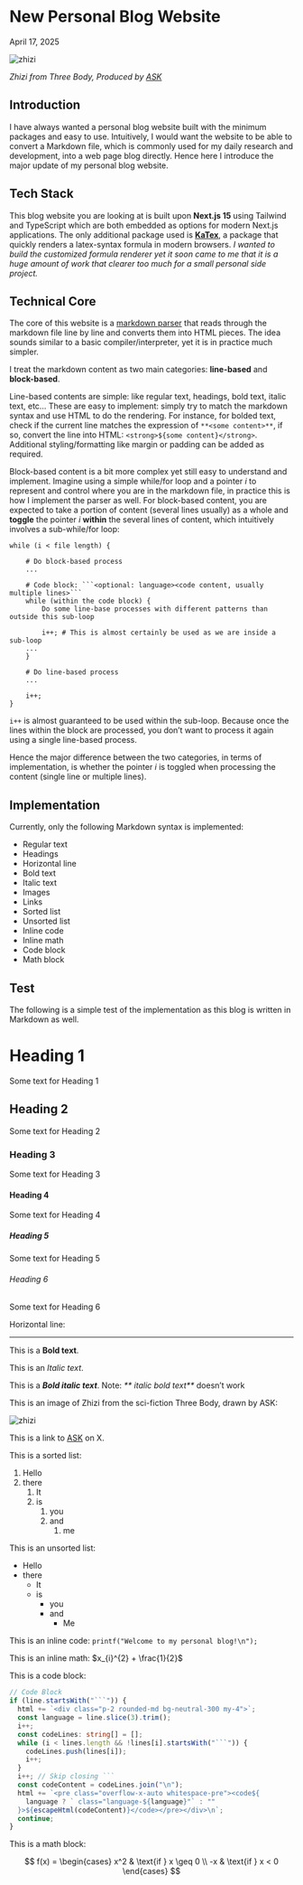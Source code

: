 # New Personal Blog Website

April 17, 2025

![zhizi](./zhizi.PNG)

_Zhizi from Three Body, Produced by [ASK](https://x.com/askziye)_

## Introduction

I have always wanted a personal blog website built with the minimum packages and easy to use. Intuitively, I would want the website to be able to convert a Markdown file, which is commonly used for my daily research and development, into a web page blog directly. Hence here I introduce the major update of my personal blog website.

## Tech Stack

This blog website you are looking at is built upon **Next.js 15** using Tailwind and TypeScript which are both embedded as options for modern Next.js applications. The only additional package used is **[KaTex](https://katex.org/)**, a package that quickly renders a latex-syntax formula in modern browsers. _I wanted to build the customized formula renderer yet it soon came to me that it is a huge amount of work that clearer too much for a small personal side project._

## Technical Core

The core of this website is a [markdown parser](https://github.com/DahaoTang/Blogs/blob/main/lib/markdownParser.ts) that reads through the markdown file line by line and converts them into HTML pieces. The idea sounds similar to a basic compiler/interpreter, yet it is in practice much simpler.

I treat the markdown content as two main categories: **line-based** and **block-based**.

Line-based contents are simple: like regular text, headings, bold text, italic text, etc… These are easy to implement: simply try to match the markdown syntax and use HTML to do the rendering. For instance, for bolded text, check if the current line matches the expression of `**<some content>**`, if so, convert the line into HTML: `<strong>${some content}</strong>`. Additional styling/formatting like margin or padding can be added as required.

Block-based content is a bit more complex yet still easy to understand and implement. Imagine using a simple while/for loop and a pointer $i$ to represent and control where you are in the markdown file, in practice this is how I implement the parser as well. For block-based content, you are expected to take a portion of content (several lines usually) as a whole and **toggle** the pointer $i$ **within** the several lines of content, which intuitively involves a sub-while/for loop:

````sudo
while (i < file length) {

	# Do block-based process
	...

	# Code block: ```<optional: language><code content, usually multiple lines>```
	while (within the code block) {
		Do some line-base processes with different patterns than outside this sub-loop

		i++; # This is almost certainly be used as we are inside a sub-loop
	...
	}

	# Do line-based process
	...

	i++;
}
````

`i++` is almost guaranteed to be used within the sub-loop. Because once the lines within the block are processed, you don’t want to process it again using a single line-based process.

Hence the major difference between the two categories, in terms of implementation, is whether the pointer $i$ is toggled when processing the content (single line or multiple lines).

## Implementation

Currently, only the following Markdown syntax is implemented:

- Regular text
- Headings
- Horizontal line
- Bold text
- Italic text
- Images
- Links
- Sorted list
- Unsorted list
- Inline code
- Inline math
- Code block
- Math block

## Test

The following is a simple test of the implementation as this blog is written in Markdown as well.

# Heading 1

Some text for Heading 1

## Heading 2

Some text for Heading 2

### Heading 3

Some text for Heading 3

#### Heading 4

Some text for Heading 4

##### Heading 5

Some text for Heading 5

###### Heading 6

Some text for Heading 6

Horizontal line:

---

This is a **Bold text**.

This is an _Italic text_.

This is a **_Bold italic text_**. Note: _** italic bold text**_ doesn’t work

This is an image of Zhizi from the sci-fiction Three Body, drawn by ASK:

![zhizi](./zhizi.PNG)

This is a link to [ASK](https://x.com/askziye) on X.

This is a sorted list:

1. Hello
2. there
   1. It
   2. is
      1. you
      2. and
         1. me

This is an unsorted list:

- Hello
- there
  - It
  - is
    - you
    - and
      - Me

This is an inline code: `printf("Welcome to my personal blog!\n");`

This is an inline math: $x_{i}^{2} + \frac{1}{2}$

This is a code block:

````ts
// Code Block
if (line.startsWith("```")) {
  html += `<div class="p-2 rounded-md bg-neutral-300 my-4">`;
  const language = line.slice(3).trim();
  i++;
  const codeLines: string[] = [];
  while (i < lines.length && !lines[i].startsWith("```")) {
    codeLines.push(lines[i]);
    i++;
  }
  i++; // Skip closing ```
  const codeContent = codeLines.join("\n");
  html += `<pre class="overflow-x-auto whitespace-pre"><code${
    language ? ` class="language-${language}"` : ""
  }>${escapeHtml(codeContent)}</code></pre></div>\n`;
  continue;
}
````

This is a math block:

$$
f(x) =
\begin{cases}
  x^2 & \text{if } x \geq 0 \\
  -x & \text{if } x < 0
\end{cases}
$$
